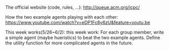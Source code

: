 The official website (code, rules, ...):
http://queue.acm.org/icpc/

How the two example agents playing with each other:
https://www.youtube.com/watch?v=eDP1Fc8y6zU&feature=youtu.be

This week works(5/26~6/2):
this week  work:
For each group member, write a simple agent (maybe hueristics) to beat the two example agents.
Define the utility function for more complicated agents in the future.
